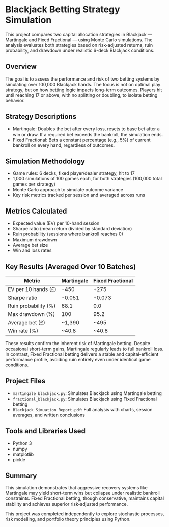 # Blackjack Betting Strategy Simulation

This project compares two capital allocation strategies in Blackjack — Martingale and Fixed Fractional — using Monte Carlo simulations. The analysis evaluates both strategies based on risk-adjusted returns, ruin probability, and drawdown under realistic 6-deck Blackjack conditions.

## Overview

The goal is to assess the performance and risk of two betting systems by simulating over 100,000 Blackjack hands. The focus is not on optimal play strategy, but on how betting logic impacts long-term outcomes. Players hit until reaching 17 or above, with no splitting or doubling, to isolate betting behavior.

## Strategy Descriptions

- Martingale: Doubles the bet after every loss, resets to base bet after a win or draw. If a required bet exceeds the bankroll, the simulation ends.
- Fixed Fractional: Bets a constant percentage (e.g., 5%) of current bankroll on every hand, regardless of outcomes.

## Simulation Methodology

- Game rules: 6 decks, fixed player/dealer strategy, hit to 17
- 1,000 simulations of 100 games each, for both strategies (100,000 total games per strategy)
- Monte Carlo approach to simulate outcome variance
- Key risk metrics tracked per session and averaged across runs

## Metrics Calculated

- Expected value (EV) per 10-hand session
- Sharpe ratio (mean return divided by standard deviation)
- Ruin probability (sessions where bankroll reaches 0)
- Maximum drawdown
- Average bet size
- Win and loss rates

## Key Results (Averaged Over 10 Batches)

| Metric               | Martingale     | Fixed Fractional |
|----------------------|----------------|------------------|
| EV per 10 hands (£)  | -450           | +275             |
| Sharpe ratio         | -0.051         | +0.073           |
| Ruin probability (%) | 68.1           | 0.0              |
| Max drawdown (%)     | 100            | 95.2             |
| Average bet (£)      | ~1,390         | ~495             |
| Win rate (%)         | ~40.8          | ~40.8            |

These results confirm the inherent risk of Martingale betting. Despite occasional short-term gains, Martingale regularly leads to full bankroll loss. In contrast, Fixed Fractional betting delivers a stable and capital-efficient performance profile, avoiding ruin entirely even under identical game conditions.

## Project Files

- `martingale_blackjack.py`: Simulates Blackjack using Martingale betting
- `fractional_blackjack.py`: Simulates Blackjack using Fixed Fractional betting
- `Blackjack Simuation Report.pdf`: Full analysis with charts, session averages, and written conclusions


## Tools and Libraries Used

- Python 3
- numpy
- matplotlib
- pickle 

## Summary

This simulation demonstrates that aggressive recovery systems like Martingale may yield short-term wins but collapse under realistic bankroll constraints. Fixed Fractional betting, though conservative, maintains capital stability and achieves superior risk-adjusted performance.

This project was completed independently to explore stochastic processes, risk modelling, and portfolio theory principles using Python.
